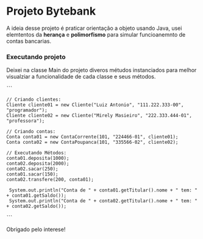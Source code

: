 # Projeto Bytebank #

A ideia desse projeto é praticar orientação a objeto usando Java, usei elemtentos da **herança** e **polimorfismo** para simular funcioanemnto de contas bancarias.

### Executando projeto ###

Deixei na classe Main do projeto diveros métudos instanciados para melhor visualziar a funcionalidade de cada classe e seus métodos.

ˋˋˋ

    // Criando clientes:
    Cliente cliente01 = new Cliente("Luiz Antonio", "111.222.333-00", "programador");
    Cliente cliente02 = new Cliente("Mirely Masieiro", "222.333.444-01", "professora");

    // Criando contas:
    Conta conta01 = new ContaCorrente(101, "224466-01", cliente01);
    Conta conta02 = new ContaPoupanca(101, "335566-02", cliente02);

    // Executando Métodos:
    conta01.deposita(1000);
    conta02.deposita(2000);
    conta02.sacar(250);
    conta01.sacar(150);
    conta02.transfere(200, conta01);

     System.out.println("Conta de " + conta01.getTitular().nome + " tem: " + conta01.getSaldo());
     System.out.println("Conta de " + conta02.getTitular().nome + " tem: " + conta02.getSaldo());
     
ˋˋˋ

Obrigado pelo interese! 
